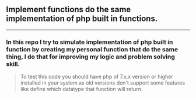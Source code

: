 ## Implement functions do the same implementation of php built in functions.


---
### In this repo I try to simulate implementation of php built in function by creating my personal function that do the same thing, I do that for improving my logic and problem solving skill.

>To test this code you should have php of 7.x.x version or higher installed in your system as old versions don't support some features like define which datatype that function will return.